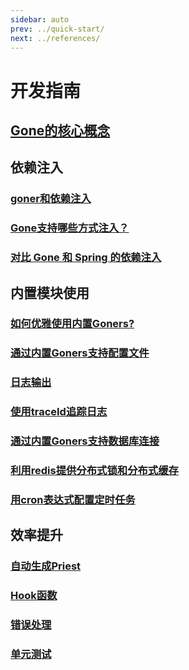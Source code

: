 ```yaml
---
sidebar: auto
prev: ../quick-start/
next: ../references/
---
```


# 开发指南

## [Gone的核心概念](./core-concept.md)

## 依赖注入
### [goner和依赖注入](./gone-and-inject)
### [Gone支持哪些方式注入？](./goner-inject.md)
### [对比 Gone 和 Spring 的依赖注入](./gone-vs-spring.md)

## 内置模块使用
### [如何优雅使用内置Goners?](./inner-goner.md)
### [通过内置Goners支持配置文件](./config.md)
### [日志输出](./logrus.md)
### [使用traceId追踪日志](./tracer.md)
### [通过内置Goners支持数据库连接](./xorm.md)
### [利用redis提供分布式锁和分布式缓存](./redis)
### [用cron表达式配置定时任务](./schedule)

## 效率提升

### [自动生成Priest](./auto-gen-priest.md)
### [Hook函数](./hooks.md)
### [错误处理](./error)
### [单元测试](./unit-test)